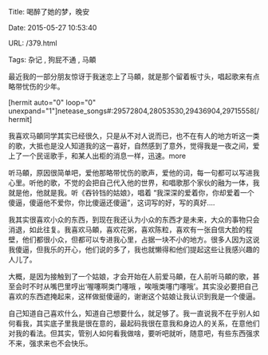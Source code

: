 Title: 喝醉了她的梦，晚安

Date: 2015-05-27 10:53:40

URL: /379.html

Tags: 杂记 , 狗屁不通 , 马頔

最近我的一部分朋友惊讶于我迷恋上了马頔，就是那个留着板寸头，唱起歌来有点略带忧伤的少年。

[hermit auto="0" loop="0" unexpand="1"]netease_songs#:29572804,28053530,29436904,29715558[/hermit]

我喜欢马頔同学其实已经很久，只是从不对人说而已，也不在有人的地方听这一类的歌，大抵也是没人知道我的这一喜好，自然感到了意外，觉得我是一夜之间，爱上了一个民谣歌手，和某人出柜的消息一样，迅速。more

听马頔，原因很简单吧，爱他那略带忧伤的歌声，爱他的词，每一句都可以写进我心里。听他的歌，不觉的会把自己代入他的世界，和唱歌那个家伙的融为一体，我就是他，他就是我。听《吞铃铛的姑娘》，唱着 “我深深的爱着你，你却爱着一个傻逼，傻逼他不爱你，你比傻逼还傻逼”，这词写的好，写的真好....

我其实很喜欢小众的东西，到现在我还认为小众的东西才是未来，大众的事物只会消退，如此往复。我喜欢马頔，喜欢花粥，喜欢陈粒，喜欢有一张自信大脸的程壁，他们都很小众，但都可以专进我心里，占据一块不小的地方。很多人因为这说我傻逼，但我乐的开心，他们说的多了，我也就懒得和他们提起这些让我感兴趣的人儿了。

大概，是因为接触到了一个姑娘，才会开始在人前爱马頔，在人前听马頔的歌，甚至会时不时从嘴巴里哼出‘喔噻啊类门噻哦 ，唉哦类噻门噻哦’。其实没必要把自己喜欢的东西遮掩起来，这样做挺傻逼的，谢谢这个姑娘让我认识到我是一个傻逼。

自己知道自己喜欢什么，知道自己想要什么，就足够了。我一直说我不在乎别人如何看我，其实底子里我是很在意的，最起码我很在意我和身边人的关系，在意他们对我的看法。但其实，管别人如何看我做啥，要听吧就听，随意吧，有些东西强求不来，强求来也不会快乐。